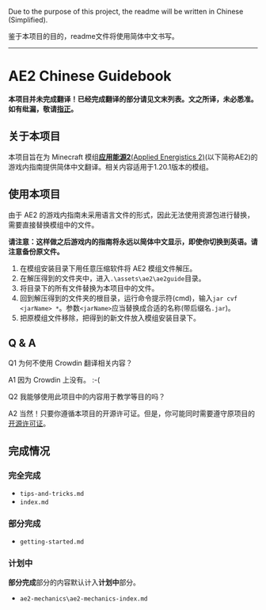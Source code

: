 Due to the purpose of this project, the readme will be written in Chinese (Simplified).

鉴于本项目的目的，readme文件将使用简体中文书写。

---

# AE2 Chinese Guidebook

**本项目并未完成翻译！已经完成翻译的部分请见文末列表。文之所译，未必悉准。如有纰漏，敬请[指正](https://github.com/nhdsd/AE2-Chinese-Guidebook/issues/new?template=Blank+issue)。**

## 关于本项目
本项目旨在为 Minecraft 模组[**应用能源2**(Applied Energistics 2)](https://github.com/AppliedEnergistics/Applied-Energistics-2)(以下简称AE2)的游戏内指南提供简体中文翻译。相关内容适用于1.20.1版本的模组。

## 使用本项目
由于 AE2 的游戏内指南未采用语言文件的形式，因此无法使用资源包进行替换，需要直接替换模组中的文件。

**请注意：这样做之后游戏内的指南将永远以简体中文显示，即使你切换到英语。请注意备份原文件。**

1. 在模组安装目录下用任意压缩软件将 AE2 模组文件解压。
2. 在解压得到的文件夹中，进入`.\assets\ae2\ae2guide`目录。
3. 将目录下的所有文件替换为本项目中的文件。
4. 回到解压得到的文件夹的根目录，运行命令提示符(cmd)，输入`jar cvf <jarName> *`。参数`<jarName>`应当替换成合适的名称(带后缀名`.jar`)。
5. 把原模组文件移除，把得到的新文件放入模组安装目录下。

## Q & A

Q1 为何不使用 Crowdin 翻译相关内容？

A1 因为 Crowdin 上没有。 :-(

Q2 我能够使用此项目中的内容用于教学等目的吗？

A2 当然！只要你遵循本项目的开源许可证。但是，你可能同时需要遵守原项目的[开源许可证](https://github.com/AppliedEnergistics/Applied-Energistics-2?tab=License-1-ov-file#readme)。

## 完成情况

### 完全完成
* `tips-and-tricks.md`
* `index.md`

### 部分完成
* `getting-started.md`

### 计划中
**部分完成**部分的内容默认计入**计划中**部分。
* `ae2-mechanics\ae2-mechanics-index.md`
